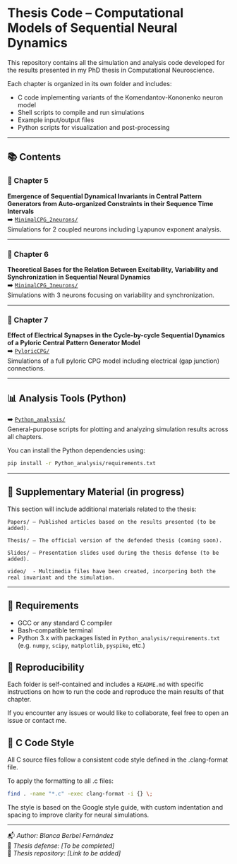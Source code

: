 # Thesis Code – Computational Models of Sequential Neural Dynamics

This repository contains all the simulation and analysis code developed for the results presented in my PhD thesis in Computational Neuroscience.

Each chapter is organized in its own folder and includes:
- C code implementing variants of the Komendantov-Kononenko neuron model
- Shell scripts to compile and run simulations
- Example input/output files
- Python scripts for visualization and post-processing

---

## 📚 Contents

### 🧠 Chapter 5  
**Emergence of Sequential Dynamical Invariants in Central Pattern Generators from Auto-organized Constraints in their Sequence Time Intervals**  
➡️ [`MinimalCPG_2neurons/`](./MinimalCPG_2neurons/)  
Simulations for 2 coupled neurons including Lyapunov exponent analysis.

---

### 🔄 Chapter 6  
**Theoretical Bases for the Relation Between Excitability, Variability and Synchronization in Sequential Neural Dynamics**  
➡️ [`MinimalCPG_3neurons/`](./MinimalCPG_3neurons/)  
Simulations with 3 neurons focusing on variability and synchronization.

---

### 🔌 Chapter 7  
**Effect of Electrical Synapses in the Cycle-by-cycle Sequential Dynamics of a Pyloric Central Pattern Generator Model**  
➡️ [`PyloricCPG/`](./PyloricCPG/)  
Simulations of a full pyloric CPG model including electrical (gap junction) connections.

---

## 📊 Analysis Tools (Python)  
➡️ [`Python_analysis/`](./Python_analysis/)  
General-purpose scripts for plotting and analyzing simulation results across all chapters.

You can install the Python dependencies using:

```bash
pip install -r Python_analysis/requirements.txt
```
---

## 📂 Supplementary Material (in progress)

This section will include additional materials related to the thesis:

    Papers/ – Published articles based on the results presented (to be added).

    Thesis/ – The official version of the defended thesis (coming soon).

    Slides/ – Presentation slides used during the thesis defense (to be added).

    video/  - Multimedia files have been created, incorporing both the real invariant and the simulation.
---

## 💾 Requirements

- GCC or any standard C compiler
- Bash-compatible terminal
- Python 3.x with packages listed in `Python_analysis/requirements.txt` (e.g. `numpy`, `scipy`, `matplotlib`, `pyspike`, etc.)


## 🧪 Reproducibility

Each folder is self-contained and includes a `README.md` with specific instructions on how to run the code and reproduce the main results of that chapter.

If you encounter any issues or would like to collaborate, feel free to open an issue or contact me.

## 🧼 C Code Style

All C source files follow a consistent code style defined in the .clang-format file.

To apply the formatting to all .c files:

```bash 
find . -name "*.c" -exec clang-format -i {} \;
```

The style is based on the Google style guide, with custom indentation and spacing to improve clarity for neural simulations.

---

📬 _Author: Blanca Berbel Fernández_  
📅 _Thesis defense: [To be completed]_  
🔗 _Thesis repository: [Link to be added]_
